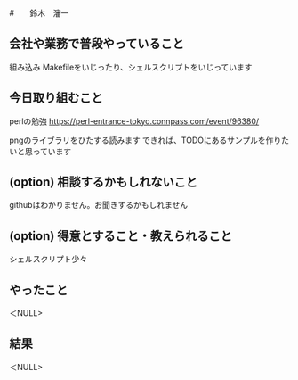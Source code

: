 #　　鈴木　瀋一

## 会社や業務で普段やっていること

組み込み
Makefileをいじったり、シェルスクリプトをいじっています

## 今日取り組むこと

perlの勉強
https://perl-entrance-tokyo.connpass.com/event/96380/

pngのライブラリをひたする読みます
できれば、TODOにあるサンプルを作りたいと思っています

## (option) 相談するかもしれないこと

githubはわかりません。お聞きするかもしれません

## (option) 得意とすること・教えられること

シェルスクリプト少々

## やったこと

＜NULL>

## 結果

＜NULL>

